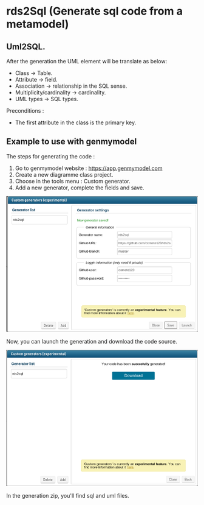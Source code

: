 # rds2Sql (Generate sql code from a metamodel)

## Uml2SQL.

After the generation the UML element will be translate as below:

- Class -> Table.
- Attribute -> field.
- Association -> relationship in the SQL sense.
- Multiplicity/cardinality -> cardinality.
- UML types -> SQL types.

Preconditions :
- The first attribute in the class is the primary key.


## Example to use with genmymodel

The steps for generating the code :

1. Go to genmymodel website : https://app.genmymodel.com
2. Create a new diagramme class project.
3. Choose in the tools menu : Custom generator.
4. Add a new generator, complete the fields and save.

![Generator menu](/docs/img/saveGenerator.png "Generator menu")

Now, you can launch the generation and download the code source.

![Generator menu](/docs/img/downloadCode.png "Generator menu")

In the generation zip, you'll find sql and uml files.
